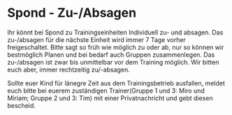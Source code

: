 # Spond - Zu-/Absagen

Ihr könnt bei Spond zu Trainingseinheiten Individuell zu- und absagen. Das zu-/absagen für die nächste Einheit wird immer 7 Tage vorher freigeschaltet. Bitte sagt so früh wie möglich zu oder ab, nur so können wir bestmöglich Planen und bei bedarf auch Gruppen zusammenlegen. Das zu-/absagen ist zwar bis unmittelbar vor dem Training möglich. Wir bitten euch aber, immer rechtzeitig zu/-absagen.&#x20;

Sollte euer Kind für länegre Zeit aus dem Trainingsbetrieb ausfallen, meldet euch bitte bei euerem zuständigen Trainer(Gruppe 1 und 3: Miro und Miriam; Gruppe 2 und 3: Tim) mit einer Privatnachricht und gebt diesen bescheid.&#x20;
